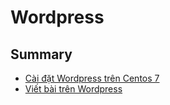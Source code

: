 # Wordpress

## Summary

- [Cài đặt Wordpress trên Centos 7](./CaiDatWordpress.md)
- [Viết bài trên Wordpress](./Viet-bai-tren-Wordpress.md)